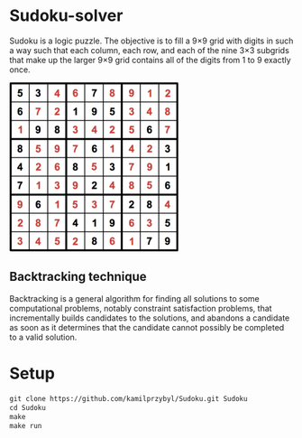 # Sudoku-solver
Sudoku is a logic puzzle. The objective is to fill a 9×9 grid with digits in such a way such that each column, each row, and each of the nine 3×3 subgrids that make up the larger 9×9 grid contains all of the digits from 1 to 9 exactly once.

![](sudoku.png)

## Backtracking technique
Backtracking is a general algorithm for finding all solutions to some computational problems, notably constraint satisfaction problems, that incrementally builds candidates to the solutions, and abandons a candidate as soon as it determines that the candidate cannot possibly be completed to a valid solution.

# Setup
```
git clone https://github.com/kamilprzybyl/Sudoku.git Sudoku
cd Sudoku
make
make run
```
